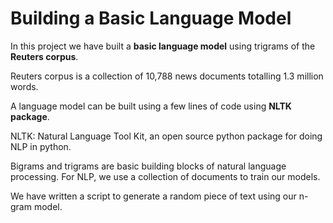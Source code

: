 # Building a Basic Language Model

In this project we have built a **basic language model** using trigrams of the **Reuters corpus**. 

Reuters corpus is a collection of 10,788 news documents totalling 1.3 million words. 

A language model can be built using a few lines of code using **NLTK package**. 

NLTK: Natural Language Tool Kit, an open source python package for doing NLP in python.

Bigrams and trigrams are basic building blocks of natural language processing. For NLP, we use a collection of documents to train our models.

We have written a script to generate a random piece of text using our n-gram model.
